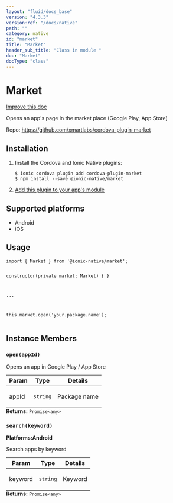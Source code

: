 ```yaml
---
layout: "fluid/docs_base"
version: "4.3.3"
versionHref: "/docs/native"
path: ""
category: native
id: "market"
title: "Market"
header_sub_title: "Class in module "
doc: "Market"
docType: "class"
---
```


<h1 class="api-title">Market</h1>

<a class="improve-v2-docs" href="http://github.com/ionic-team/ionic-native/edit/master/src/@ionic-native/plugins/market/index.ts#L1">
  Improve this doc
</a>







<p>Opens an app&#39;s page in the market place (Google Play, App Store)</p>


<p>Repo:
  <a href="https://github.com/xmartlabs/cordova-plugin-market">
    https://github.com/xmartlabs/cordova-plugin-market
  </a>
</p>


<h2><a class="anchor" name="installation" href="#installation"></a>Installation</h2>
<ol class="installation">
  <li>Install the Cordova and Ionic Native plugins:<br>
    <pre><code class="nohighlight">$ ionic cordova plugin add cordova-plugin-market
$ npm install --save @ionic-native/market
</code></pre>
  </li>
  <li><a href="https://ionicframework.com/docs/native/#Add_Plugins_to_Your_App_Module">Add this plugin to your app's module</a></li>
</ol>



<h2><a class="anchor" name="platforms" href="#platforms"></a>Supported platforms</h2>
<ul>
  <li>Android</li><li>iOS</li>
</ul>






<h2><a class="anchor" name="usage" href="#usage"></a>Usage</h2>
<pre><code class="lang-typescript">import { Market } from &#39;@ionic-native/market&#39;;

constructor(private market: Market) { }

...

this.market.open(&#39;your.package.name&#39;);
</code></pre>








<h2><a class="anchor" name="instance-members" href="#instance-members"></a>Instance Members</h2>
<h3><a class="anchor" name="open" href="#open"></a><code>open(appId)</code></h3>




Opens an app in Google Play / App Store
<table class="table param-table" style="margin:0;">
  <thead>
  <tr>
    <th>Param</th>
    <th>Type</th>
    <th>Details</th>
  </tr>
  </thead>
  <tbody>
  <tr>
    <td>
      appId</td>
    <td>
      <code>string</code>
    </td>
    <td>
      <p>Package name</p>
</td>
  </tr>
  </tbody>
</table>

<div class="return-value" markdown="1">
  <i class="icon ion-arrow-return-left"></i>
  <b>Returns:</b> <code>Promise&lt;any&gt;</code> 
</div><h3><a class="anchor" name="search" href="#search"></a><code>search(keyword)</code></h3>



<p>
  <strong>Platforms:</strong><strong class="tag">Android</strong>&nbsp;</p>


Search apps by keyword
<table class="table param-table" style="margin:0;">
  <thead>
  <tr>
    <th>Param</th>
    <th>Type</th>
    <th>Details</th>
  </tr>
  </thead>
  <tbody>
  <tr>
    <td>
      keyword</td>
    <td>
      <code>string</code>
    </td>
    <td>
      <p>Keyword</p>
</td>
  </tr>
  </tbody>
</table>

<div class="return-value" markdown="1">
  <i class="icon ion-arrow-return-left"></i>
  <b>Returns:</b> <code>Promise&lt;any&gt;</code> 
</div>





